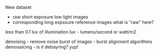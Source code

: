 New dataset 
- raw short exposure low light images
- corresponding long expsoure reference images
what is "raw" here? 

less than 0.1 lux of illumination 
lux - lumens/second or watt/m2

denoising - remove noise
burst of images - burst alignment algorithms
demosaicing - is it debayring? yup!


